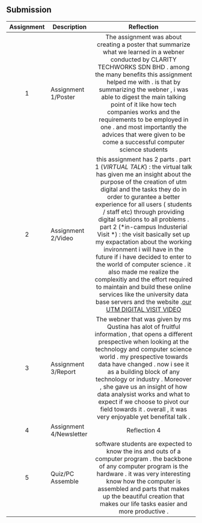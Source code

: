 ## Submission
| Assignment | Description  | Reflection |
| :-----: |  ------ | :-----: | 
| 1 | Assignment 1/Poster | The assignment was about creating a poster that summarize what we learned in a webner conducted by CLARITY TECHWORKS SDN BHD . among the many benefits this assignment helped me with . is that by summarizing the webner , i was able to digest the main talking point of it like how tech companies works and the requirements to be employed in one . and most importantly the advices that were given to be come a successful computer science students | 
| 2 | Assignment 2/Video |  this assignment has 2 parts . part 1 (*VIRTUAL TALK*) : the virtual talk has given me an insight about the purpose of the creation of utm digital and the tasks they do in order to gurantee a better experience for all users ( students / staff etc) through providing digital solutions to all problems . part 2 (*in-campus Industerial Visit *) : the visit basically set up my expactation about the working invironment i will  have in the future if i have decided to enter to the world of computer science . it also made me realize the complexitiy and the effort required to maintain and build these online services like the university data base servers and the website .[our UTM DIGITAL VISIT VIDEO](https://drive.google.com/file/d/1TloSLNOUVNF2yB-1vlxZeRkNPi30S5qC/view?usp=sharing)  | 
| 3 | Assignment 3/Report | The webner that was given by ms Qustina has alot of fruitful information , that opens a different prespective when looking at the technology and computer science  world . my prespective towards data have changed . now i see it as a building block of any technology or industry . Moreover , she gave us an insight of how data analysist works and what to expect if we choose to pivot our field towards it . overall , it was very enjoyable yet benefital talk .  | 
| 4 | Assignment 4/Newsletter | Reflection 4 |
| 5 | Quiz/PC Assemble | software students are expected to know the ins and outs of a computer program . the backbone of any computer program is the hardware . it was very interesting know how the computer is assembled and parts that makes up the beautiful creation that makes our life tasks easier and more productive . |
